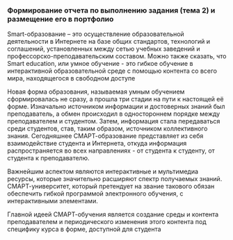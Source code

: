 
### Формирование отчета по выполнению задания (тема 2) и размещение его в портфолио

Smart-образование – это осуществление образовательной деятельности в Интернете на базе общих стандартов, технологий и соглашений, установленных между сетью учебных заведений и профессорско-преподавательским составом. Можно также сказать, что Smart education, или умное обучение - это гибкое обучение в интерактивной образовательной среде с помощью контента со всего мира, находящегося в свободном доступе

Новая форма образования, называемая умным обучением сформировалась не сразу, а прошла три стадии на пути к настоящей её форме.
Изначально источником информации и достоверных знаний был преподаватель, а обмен происходил в одностороннем порядке  между преподавателем и студентом.
Затем, информация стала передаваться среди студентов, став, таким образом, источником коллективного знания.
Сегодняшнее СМАРТ-образование представляет из себя взаимодействие студента и Интернета, откуда информация распространяется во всех направлениях - от студента к студенту, от студента к преподавателю.

Важнейшим аспектом являются интерактивные и мультимедиа ресурсы, которые значительно расширяют спектр получаемых знаний.
СМАРТ-университет, который претендует на звание такового обязан обеспечить гибкой программой электронного обучения, с интерактивными элементами.

Главной идеей СМАРТ-обучения является создание среды и контента преподавателем и периодического изменения этого контента под специфику курса в форме, доступной для студента 

